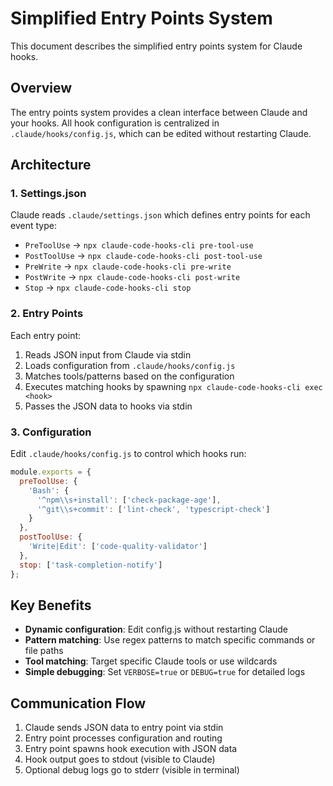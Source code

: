 # Simplified Entry Points System

This document describes the simplified entry points system for Claude hooks.

## Overview

The entry points system provides a clean interface between Claude and your hooks. All hook configuration is centralized in `.claude/hooks/config.js`, which can be edited without restarting Claude.

## Architecture

### 1. Settings.json
Claude reads `.claude/settings.json` which defines entry points for each event type:
- `PreToolUse` → `npx claude-code-hooks-cli pre-tool-use`
- `PostToolUse` → `npx claude-code-hooks-cli post-tool-use`
- `PreWrite` → `npx claude-code-hooks-cli pre-write`
- `PostWrite` → `npx claude-code-hooks-cli post-write`
- `Stop` → `npx claude-code-hooks-cli stop`

### 2. Entry Points
Each entry point:
1. Reads JSON input from Claude via stdin
2. Loads configuration from `.claude/hooks/config.js`
3. Matches tools/patterns based on the configuration
4. Executes matching hooks by spawning `npx claude-code-hooks-cli exec <hook>`
5. Passes the JSON data to hooks via stdin

### 3. Configuration
Edit `.claude/hooks/config.js` to control which hooks run:

```javascript
module.exports = {
  preToolUse: {
    'Bash': {
      '^npm\\s+install': ['check-package-age'],
      '^git\\s+commit': ['lint-check', 'typescript-check']
    }
  },
  postToolUse: {
    'Write|Edit': ['code-quality-validator']
  },
  stop: ['task-completion-notify']
};
```

## Key Benefits
- **Dynamic configuration**: Edit config.js without restarting Claude
- **Pattern matching**: Use regex patterns to match specific commands or file paths
- **Tool matching**: Target specific Claude tools or use wildcards
- **Simple debugging**: Set `VERBOSE=true` or `DEBUG=true` for detailed logs

## Communication Flow
1. Claude sends JSON data to entry point via stdin
2. Entry point processes configuration and routing
3. Entry point spawns hook execution with JSON data
4. Hook output goes to stdout (visible to Claude)
5. Optional debug logs go to stderr (visible in terminal)